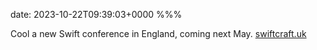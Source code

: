 date: 2023-10-22T09:39:03+0000
%%%

Cool a new Swift conference in England, coming next May. [swiftcraft.uk](https://swiftcraft.uk)
